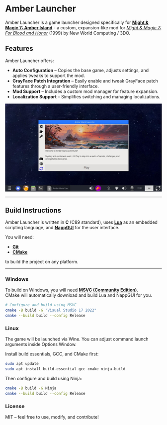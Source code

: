 # Amber Launcher

Amber Launcher is a game launcher designed specifically for **[Might & Magic 7: Amber Island](https://github.com/neutonm/might-and-magic-amber-island-mod)** - a custom, expansion-like mod for *[Might & Magic 7: For Blood and Honor](https://www.gog.com/en/game/might_and_magic_7_for_blood_and_honor)* (1999) by New World Computing / 3DO.

## Features

Amber Launcher offers:

- **Auto Configuration** – Copies the base game, adjusts settings, and applies tweaks to support the mod.
- **GrayFace Patch Integration** – Easily enable and tweak GrayFace patch features through a user-friendly interface.
- **Mod Support** – Includes a custom mod manager for feature expansion.
- **Localization Support** – Simplifies switching and managing localizations.

![Amber Launcher Screenshot](docs/Assets/1.jpg)

---

## Build Instructions

Amber Launcher is written in **C** (C89 standard), uses **[Lua](https://www.lua.org/)** as an embedded scripting language, and **[NappGUI](https://nappgui.com/)** for the user interface.

You will need:

- **[Git](https://git-scm.com/)**
- **[CMake](https://cmake.org/)**

to build the project on any platform.

---

### Windows

To build on Windows, you will need **[MSVC (Community Edition)](https://visualstudio.microsoft.com/vs/community/)**.  
CMake will automatically download and build Lua and NappGUI for you.

```bash
# Configure and build using MSVC
cmake -B build -G "Visual Studio 17 2022"
cmake --build build --config Release
```

### Linux

The game will be launched via Wine. You can adjust command launch arguments inside Options Window.

Install build essentials, GCC, and CMake first:
```bash
sudo apt update
sudo apt install build-essential gcc cmake ninja-build
```
Then configure and build using Ninja:

```bash
cmake -B build -G Ninja
cmake --build build --config Release
```

### License

MIT
 – feel free to use, modify, and contribute!